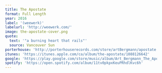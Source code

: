 ```yaml
---
title: The Apostate
format: Full Length
year: 2016
label: '(weewerk)'
labelurl: 'http://weewerk.com/'
image: the-apostate-cover.png
quote:
  text: '"a burning heart that rails"'
  source: Vancouver Sun
porterhouse: 'http://porterhouserecords.com/store/artBergmann/apostate.html'
itunes: 'https://itunes.apple.com/ca/album/the-apostate/1088126642'
google: 'https://play.google.com/store/music/album/Art_Bergmann_The_Apostate?id=Bj3sksw2svyy65ivnae246hsjvq'
spotify: 'https://open.spotify.com/album/11tv0pkpxKeuPRhdlKvc6h'
---
```

